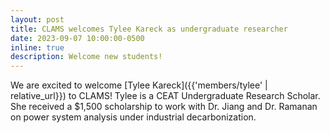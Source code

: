 ```yaml
---
layout: post
title: CLAMS welcomes Tylee Kareck as undergraduate researcher
date: 2023-09-07 10:00:00-0500
inline: true
description: Welcome new students!
---
```


We are excited to welcome [Tylee Kareck]({{'members/tylee' | relative_url}}) to CLAMS! Tylee is a CEAT Undergraduate Research Scholar. She received a $1,500 scholarship to work with Dr. Jiang and Dr. Ramanan on power system analysis under industrial decarbonization.
